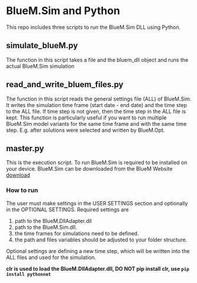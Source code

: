 # BlueM.Sim and Python

This repo includes three scripts to run the BlueM.Sim DLL using Python.

## simulate_blueM.py

The function in this script takes a file and the bluem_dll object and runs the actual BlueM.Sim simulation

## read_and_write_bluem_files.py

The function in this script reads the general settings file (ALL) of BlueM.Sim. It writes the simulation time frame (start date - end date) 
and the time step to the ALL file. If time step is not given, then the time step in the ALL file is kept.
This function is particularly useful if you want to run multiple BlueM.Sim model variants for the same time frame and with the same
time step. E.g. after solutions were selected and written by BlueM.Opt.

## master.py

This is the execution script. To run BlueM.Sim is required to be installed on your device. 
BlueM.Sim can be downloaded from the BlueM Website [download](https://downloads.bluemodel.org/?dir=BlueM.Win)

### How to run

The user must make settings in the USER SETTINGS section and optionally in the OPTIONAL SETTINGS.
Required settings are  
1. path to the BlueM.DllAdapter.dll
2. path to the BlueM.Sim.dll.
3. the time frames for simulations need to be defined.
4. the path and files variables should be adjusted to your folder structure.

Optional settings are defining a new time step, which will be written into the ALL files and used for the simulation.

**clr is used to load the BlueM.DllAdapter.dll, DO NOT pip install clr, use `pip install pythonnet`**
